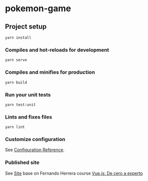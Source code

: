 # pokemon-game

## Project setup
```
yarn install
```

### Compiles and hot-reloads for development
```
yarn serve
```

### Compiles and minifies for production
```
yarn build
```

### Run your unit tests
```
yarn test:unit
```

### Lints and fixes files
```
yarn lint
```

### Customize configuration
See [Configuration Reference](https://cli.vuejs.org/config/).

### Published site
See [Site](https://pokemon-game-jefc.netlify.app/) base on Fernando Herrera course [Vue.js: De cero a experto](https://www.udemy.com/course/vuejs-fh/)
